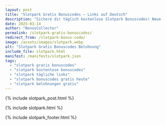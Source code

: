 ```yaml
---
layout: post
title: "Slotpark Gratis Bonuscodes – Links auf Deutsch"
description: "Sichere dir täglich kostenlose Slotpark Bonuscodes! Neue Gratis-Links für deutsche Spieler – 100% sicher und aktuell."
date: 2025-03-14
author: "BonusCollector"
permalink: /slotpark-gratis-bonuscodes/
redirect_from: /slotpark-bonus-code/
image: /assets/images/slotpark.webp
alt: "Slotpark Gratis Bonuscodes Belohnung"
include_file: slotpark.html
manifest: /manifests/slotpark.json
tags: 
  - "slotpark gratis bonuscodes"
  - "slotpark kostenlose bonuscodes"
  - "slotpark tägliche links"
  - "slotpark bonuscodes gratis heute"
  - "slotpark belohnungen gratis"
---
```

{% include slotpark_post.html %}

{% include slotpark.html %}

{% include slotpark_footer.html %}
